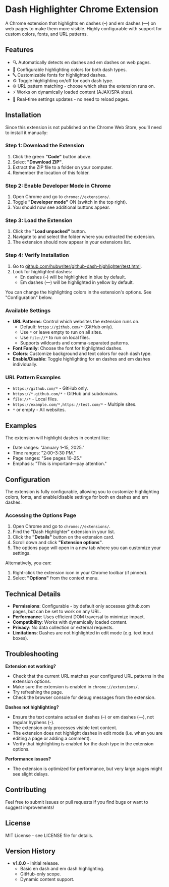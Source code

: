 # Dash Highlighter Chrome Extension

A Chrome extension that highlights en dashes (–) and em dashes (—) on web pages to make them more visible. Highly configurable with support for custom colors, fonts, and URL patterns.

## Features

- 🔍 Automatically detects en dashes and em dashes on web pages.
- 🎨 Configurable highlighting colors for both dash types.
- 🔤 Customizable fonts for highlighted dashes.
- ⚙️ Toggle highlighting on/off for each dash type.
- 🌐 URL pattern matching - choose which sites the extension runs on.
- ⚡ Works on dynamically loaded content (AJAX/SPA sites).
- 🎯 Real-time settings updates - no need to reload pages.

## Installation

Since this extension is not published on the Chrome Web Store, you'll need to install it manually:

### Step 1: Download the Extension

1. Click the green **"Code"** button above.
2. Select **"Download ZIP"**.
3. Extract the ZIP file to a folder on your computer.
4. Remember the location of this folder.

### Step 2: Enable Developer Mode in Chrome

1. Open Chrome and go to `chrome://extensions/`.
2. Toggle **"Developer mode"** ON (switch in the top right).
3. You should now see additional buttons appear.

### Step 3: Load the Extension

1. Click the **"Load unpacked"** button.
2. Navigate to and select the folder where you extracted the extension.
3. The extension should now appear in your extensions list.

### Step 4: Verify Installation

1. Go to [github.com/hubwriter/github-dash-highlighter/test.html](https://github.com/hubwriter/github-dash-highlighter/blob/main/test.html).
2. Look for highlighted dashes:
   - En dashes (–) will be highlighted in blue by default.
   - Em dashes (—) will be highlighted in yellow by default.

  You can change the highlighting colors in the extension's options. See "Configuration" below.

### Available Settings

- **URL Patterns**: Control which websites the extension runs on.
  - Default: `https://github.com/*` (GitHub only).
  - Use `*` or leave empty to run on all sites.
  - Use `file://*` to run on local files.
  - Supports wildcards and comma-separated patterns.
- **Font Family**: Choose the font for highlighted dashes.
- **Colors**: Customize background and text colors for each dash type.
- **Enable/Disable**: Toggle highlighting for en dashes and em dashes individually.

### URL Pattern Examples

- `https://github.com/*` - GitHub only.
- `https://*.github.com/*` - GitHub and subdomains.
- `file://*` - Local files.
- `https://example.com/*,https://test.com/*` - Multiple sites.
- `*` or empty - All websites.

## Examples

The extension will highlight dashes in content like:
- Date ranges: "January 1–15, 2025."
- Time ranges: "2:00–3:30 PM."
- Page ranges: "See pages 10–25."
- Emphasis: "This is important—pay attention."

## Configuration

The extension is fully configurable, allowing you to customize highlighting colors, fonts, and enable/disable settings for both en dashes and em dashes.

### Accessing the Options Page

1. Open Chrome and go to `chrome://extensions/`.
2. Find the "Dash Highlighter" extension in your list.
3. Click the **"Details"** button on the extension card.
4. Scroll down and click **"Extension options"**.
5. The options page will open in a new tab where you can customize your settings.

Alternatively, you can:
1. Right-click the extension icon in your Chrome toolbar (if pinned).
2. Select **"Options"** from the context menu.

## Technical Details

- **Permissions**: Configurable - by default only accesses github.com pages, but can be set to work on any URL.
- **Performance**: Uses efficient DOM traversal to minimize impact.
- **Compatibility**: Works with dynamically loaded content.
- **Privacy**: No data collection or external requests.
- **Limitations**: Dashes are not highlighted in edit mode (e.g. text input boxes).

## Troubleshooting

**Extension not working?**
- Check that the current URL matches your configured URL patterns in the extension options.
- Make sure the extension is enabled in `chrome://extensions/`.
- Try refreshing the page.
- Check the browser console for debug messages from the extension.

**Dashes not highlighting?**
- Ensure the text contains actual en dashes (–) or em dashes (—), not regular hyphens (-).
- The extension only processes visible text content.
- The extension does not highlight dashes in edit mode (i.e. when you are editing a page or adding a comment).
- Verify that highlighting is enabled for the dash type in the extension options.

**Performance issues?**
- The extension is optimized for performance, but very large pages might see slight delays.

## Contributing

Feel free to submit issues or pull requests if you find bugs or want to suggest improvements!

## License

MIT License - see LICENSE file for details.

## Version History

- **v1.0.0** - Initial release.
  - Basic en dash and em dash highlighting.
  - GitHub-only scope.
  - Dynamic content support.
